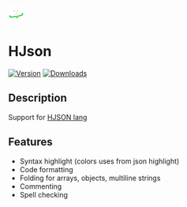 ![pluginIcon.svg](src%2Fmain%2Fresources%2FMETA-INF%2FpluginIcon.svg)
# HJson

[![Version](https://img.shields.io/jetbrains/plugin/v/PLUGIN_ID.svg)](https://plugins.jetbrains.com/plugin/PLUGIN_ID)
[![Downloads](https://img.shields.io/jetbrains/plugin/d/PLUGIN_ID.svg)](https://plugins.jetbrains.com/plugin/PLUGIN_ID)

## Description

Support for [HJSON lang](https://hjson.github.io)

## Features 
- Syntax highlight (colors uses from json highlight)
- Code formatting
- Folding for arrays, objects, multiline strings
- Commenting
- Spell checking